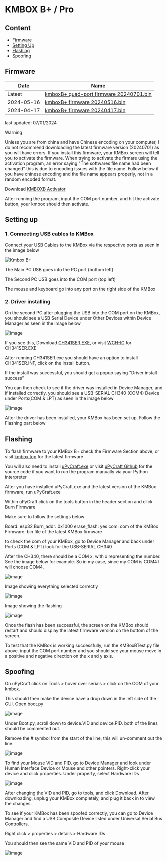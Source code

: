 # KMBOX B+ / Pro

## Content
- [Firmware](https://github.com/Rakeshmonkee/KMBOX/blob/main/KMBOX%20B+/readme.md#firmware)
- [Setting Up](https://github.com/Rakeshmonkee/KMBOX/blob/main/KMBOX%20B+/readme.md#setting-up)
- [Flashing](https://github.com/Rakeshmonkee/KMBOX/blob/main/KMBOX%20B+/readme.md#flashing)
- [Spoofing](https://github.com/Rakeshmonkee/KMBOX/blob/main/KMBOX%20B+/readme.md#spoofing)


## Firmware


| Date       |  Name                                     |
|------------|-------------------------------------------|
| Latest     |  [kmboxB+ quad-port firmware 20240701.bin](http://www.kmbox.top/wiki_doc/firmware/kmboxB/latest/kmboxB+20240701.bin) |
| 2024-05-16 |  [	kmboxB+ firmware 20240516.bin](http://www.kmbox.top/wiki_doc/firmware/kmboxB/history/kmboxB+%E5%9B%BA%E4%BB%B620240516.bin) |
| 2024-04-17 |  [kmboxB+ firmware 20240417.bin](http://www.kmbox.top/wiki_doc/firmware/kmboxB/history/kmboxB+%E5%9B%BA%E4%BB%B620240417.bin) |

last updated: 07/01/2024

> [!Warning]
> 
> Unless you are from china and have Chinese encoding on your computer, I do not recommend downloading the latest firmware version (20240701) as you will have errors. If you install this firmware, your KMBox screen will tell you to activate the firmware. When trying to activate the firmare using the activation program, an error saying "The softwares file name had been changed" this is due to encoding issues with the file name. Follow below if you have chinese encoding and the file name appears properly, not in a random encoded format.

Download [KMBOXB Activator](http://www.kmbox.top/tools/kmboxBcheck.zip)

After running the program, input the COM port number, and hit the activate button, your kmbox should then activate.




## Setting up

### 1. Connecting USB cables to KMBox
Connect your USB Cables to the KMBox via the respective ports as seen in the image below

![Kmbox B+](https://github.com/user-attachments/assets/7a961aab-f81c-4cc5-bf05-de598fcc06f8)

The Main PC USB goes into the PC port (bottom left)

The Second PC USB goes into the COM port (top left)

The mouse and keyboard go into any port on the right side of the KMBox

### 2. Driver installing

On the second PC after plugging the USB into the COM port on the KMBox, you should see a USB Serial Device under Other Devices within Device Manager as seen in the image below

![image](https://github.com/user-attachments/assets/070d40b0-754c-49dc-b459-a2a825f976c3)

If you see this, Download [CH341SER.EXE](https://www.wch.cn/downloads/file/65.html?time=2023-03-17%2016:47:34&code=DZOI4uB6P0dEfCxL0bp5AGLyOaggJMAb025ICJEt?time=2024-07-15%2012:09:09&code=bHjmlFZUgldeCHSHm0N9q3Ogcifv7sUpcTIS1BTV), or visit [WCH-IC](https://www.wch-ic.com/downloads/CH341SER_EXE.html) for CH341SER.EXE

After running CH341SER.exe you should have an option to install CH341SER.INF, click on the install button.

If the install was successful, you should get a popup saying "Driver install success"

You can then check to see if the driver was installed in Device Manager, and if installed correctly, you should see a USB-SERIAL CH340 (COM4) Device under Ports(COM & LPT) as seen in the image below

![image](https://github.com/user-attachments/assets/c02bdde7-0345-4659-9bd6-e544a3ff5771)

After the driver has been installed, your KMBox has been set up. Follow the Flashing part below

## Flashing

To flash firmware to your KMBox B+ check the Firmware Section above, or visit [kmbox.top](http://www.kmbox.top/BPro_firmware.html) for the latest firmware

You will also need to install [uPyCraft.exe](https://github.com/Rakeshmonkee/KMBOX/blob/main/KMBOX%20B%2B/uPyCraft.exe) or visit [uPyCraft Github](https://github.com/DFRobot/uPyCraft_src) for the source code if you want to run the program manually via your Python interpreter

After you have installed uPyCraft.exe and the latest version of the KMBox firmware, run uPyCraft.exe

Within uPyCraft click on the tools button in the header section and click Burn Firmware

Make sure to follow the settings below

Board: esp32
Burn_addr: 0x1000
erase_flash: yes
com: com of the KMBox
Firmware: bin file of the latest KMBox firmware

to check the com of your KMBox, go to Device Manager and back under Ports (COM & LPT) look for the USB-SERIAL CH340

After the CH340, there should be a COM x, with x representing the number. See the image below for example. So in my case, since my COM is COM4 I will choose COM4.

![image](https://github.com/user-attachments/assets/dece3122-5d24-4092-b85c-677025fe20f2)

Image showing everything selected correctly

![image](https://github.com/user-attachments/assets/33913a11-a710-4ad8-bbaf-3134d1ec8619)

Image showing the flashing

![image](https://github.com/user-attachments/assets/97bced60-3b19-43d3-a72a-d05adf0fbe74)

Once the flash has been successful, the screen on the KMBox should restart and should display the latest firmware version on the bottom of the screen.

To test that the KMBox is working successfully, run the KMBoxBTest.py file above. input the COM port number and you should see your mouse move in a positive and negative direction on the x and y axis.

## Spoofing

On uPyCraft click on Tools > hover over serials > click on the COM of your kmbox.

This should then make the device have a drop down in the left side of the GUI. Open boot.py

![image](https://github.com/user-attachments/assets/9c44dce4-3a90-435e-ab43-d68d96c4b3f2)


Under Boot.py, scroll down to device.VID and device.PID. both of the lines should be commented out.

Remove the # symbol from the start of the line, this will un-comment out the line.

![image](https://github.com/user-attachments/assets/3b3681de-d272-4666-925d-f4f4af28487b)


To find your Mouse VID and PID, go to Device Manager and look under Human Interface Device or Mouse and other pointers. Right-click your device and click properties. Under property, select Hardware IDs

![image](https://github.com/user-attachments/assets/4c692527-66d7-4ed7-b897-0f727b783c1d)

After changing the VID and PID, go to tools, and click Download. After downloading, unplug your KMBox completely, and plug it back in to view the changes.

To see if your KMBox has been spoofed correctly, you can go to Device Manager and find a USB Composite Device listed under Universal Serial Bus Controllers.

Right click > properties > details > Hardware IDs

You should then see the same VID and PID of your mouse

![image](https://github.com/user-attachments/assets/7693ff96-7865-4e97-9600-973cdee88205)

